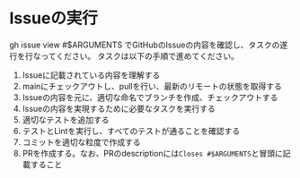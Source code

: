 # Issueの実行

gh issue view #$ARGUMENTS でGitHubのIssueの内容を確認し、タスクの遂行を行なってください。
タスクは以下の手順で進めてください。

1. Issueに記載されている内容を理解する
2. mainにチェックアウトし、pullを行い、最新のリモートの状態を取得する
3. Issueの内容を元に、適切な命名でブランチを作成、チェックアウトする
4. Issueの内容を実現するために必要なタスクを実行する
5. 適切なテストを追加する
6. テストとLintを実行し、すべてのテストが通ることを確認する
7. コミットを適切な粒度で作成する
8. PRを作成する。なお、PRのdescriptionには`Closes #$ARGUMENTS`と冒頭に記載すること
